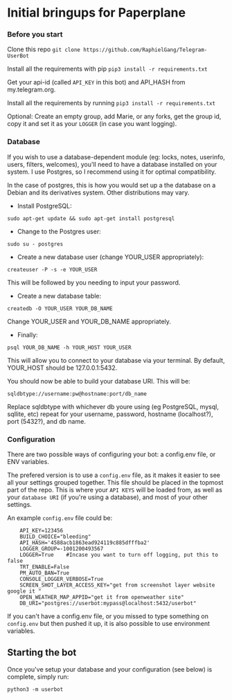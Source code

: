# Initial bringups for Paperplane

### Before you start

Clone this repo `git clone https://github.com/RaphielGang/Telegram-UserBot`

Install all the requirements with pip `pip3 install -r requirements.txt`

Get your api-id (called `API_KEY` in this bot) and API_HASH from my.telegram.org.

Install all the requirements by running `pip3 install -r requirements.txt`

Optional: Create an empty group, add Marie, or any forks, get the group id, copy it and set it as your `LOGGER` (in case you want logging).

### Database

If you wish to use a database-dependent module (eg: locks, notes, userinfo, users, filters, welcomes), you'll need to have a database installed on your system. I use Postgres, so I recommend using it for optimal compatibility.

In the case of postgres, this is how you would set up a the database on a Debian and its derivatives system. Other distributions may vary.

- Install PostgreSQL:

`sudo apt-get update && sudo apt-get install postgresql`

- Change to the Postgres user:

`sudo su - postgres`

- Create a new database user (change YOUR_USER appropriately):

`createuser -P -s -e YOUR_USER`

This will be followed by you needing to input your password.

- Create a new database table:

`createdb -O YOUR_USER YOUR_DB_NAME`

Change YOUR_USER and YOUR_DB_NAME appropriately.

- Finally:

`psql YOUR_DB_NAME -h YOUR_HOST YOUR_USER`

This will allow you to connect to your database via your terminal. By default, YOUR_HOST should be 127.0.0.1:5432.

You should now be able to build your database URI. This will be:

`sqldbtype://username:pw@hostname:port/db_name`

Replace sqldbtype with whichever db youre using (eg PostgreSQL, mysql, sqllite, etc)
repeat for your username, password, hostname (localhost?), port (5432?), and db name.

### Configuration

There are two possible ways of configuring your bot: a config.env file, or ENV variables.

The prefered version is to use a `config.env` file, as it makes it easier to see all your settings grouped together.
This file should be placed in the topmost part of the repo.
This is where your `API KEYS` will be loaded from, as well as your `database URI` (if you're using a database), and most of
your other settings.

An example `config.env` file could be:
```
    API_KEY=123456
    BUILD_CHOICE="bleeding"
    API_HASH='4588acb1863ead924119c885dfffba2'
    LOGGER_GROUP=-1001200493567
    LOGGER=True    #Incase you want to turn off logging, put this to false
    TRT_ENABLE=False
    PM_AUTO_BAN=True
    CONSOLE_LOGGER_VERBOSE=True
    SCREEN_SHOT_LAYER_ACCESS_KEY="get from screenshot layer website google it "
    OPEN_WEATHER_MAP_APPID="get it from openweather site"
    DB_URI="postgres://userbot:mypass@localhost:5432/userbot"
```

If you can't have a config.env file, or you missed to type something on `config.env` but then pushed it up, it is also possible to use environment variables.


## Starting the bot

Once you've setup your database and your configuration (see below) is complete, simply run:

`python3 -m userbot`